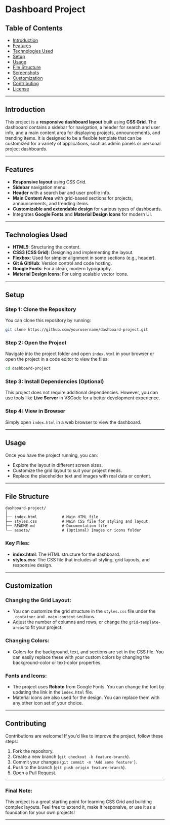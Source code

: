 # **Dashboard Project**

## **Table of Contents**

- [Introduction](#introduction)
- [Features](#features)
- [Technologies Used](#technologies-used)
- [Setup](#setup)
- [Usage](#usage)
- [File Structure](#file-structure)
- [Screenshots](#screenshots)
- [Customization](#customization)
- [Contributing](#contributing)
- [License](#license)

---

## **Introduction**

This project is a **responsive dashboard layout** built using **CSS Grid**. The dashboard contains a sidebar for navigation, a header for search and user info, and a main content area for displaying projects, announcements, and trending items. It is designed to be a flexible template that can be customized for a variety of applications, such as admin panels or personal project dashboards.

---

## **Features**

- **Responsive layout** using CSS Grid.
- **Sidebar** navigation menu.
- **Header** with a search bar and user profile info.
- **Main Content Area** with grid-based sections for projects, announcements, and trending items.
- **Customizable and extendable design** for various types of dashboards.
- Integrates **Google Fonts** and **Material Design Icons** for modern UI.

---

## **Technologies Used**

- **HTML5**: Structuring the content.
- **CSS3 (CSS Grid)**: Designing and implementing the layout.
- **Flexbox**: Used for simpler alignment in some sections (e.g., header).
- **Git & GitHub**: Version control and code hosting.
- **Google Fonts**: For a clean, modern typography.
- **Material Design Icons**: For using scalable vector icons.

---

## **Setup**

### **Step 1: Clone the Repository**

You can clone this repository by running:

```bash
git clone https://github.com/yourusername/dashboard-project.git
```

### **Step 2: Open the Project**

Navigate into the project folder and open `index.html` in your browser or open the project in a code editor to view the files:

```bash
cd dashboard-project
```

### **Step 3: Install Dependencies (Optional)**

This project does not require additional dependencies. However, you can use tools like **Live Server** in VSCode for a better development experience.

### **Step 4: View in Browser**

Simply open `index.html` in a web browser to view the dashboard.

---

## **Usage**

Once you have the project running, you can:

- Explore the layout in different screen sizes.
- Customize the grid layout to suit your project needs.
- Replace the placeholder text and images with real data or content.

---

## **File Structure**

```
dashboard-project/
│
├── index.html           # Main HTML file
├── styles.css           # Main CSS file for styling and layout
├── README.md            # Documentation file
└── assets/              # (Optional) Images or icons folder
```

### Key Files:

- **index.html**: The HTML structure for the dashboard.
- **styles.css**: The CSS file that includes all styling, grid layouts, and responsive design.

---

## **Customization**

### **Changing the Grid Layout:**

- You can customize the grid structure in the `styles.css` file under the `.container` and `.main-content` sections.
- Adjust the number of columns and rows, or change the `grid-template-areas` to fit your project.

### **Changing Colors:**

- Colors for the background, text, and sections are set in the CSS file. You can easily replace these with your custom colors by changing the background-color or text-color properties.

### **Fonts and Icons:**

- The project uses **Roboto** from Google Fonts. You can change the font by updating the link in the `index.html` file.
- Material icons are also used for the design. You can replace them with any other icon set of your choice.

---

## **Contributing**

Contributions are welcome! If you'd like to improve the project, follow these steps:

1. Fork the repository.
2. Create a new branch (`git checkout -b feature-branch`).
3. Commit your changes (`git commit -m 'Add some feature'`).
4. Push to the branch (`git push origin feature-branch`).
5. Open a Pull Request.

---

### **Final Note:**

This project is a great starting point for learning CSS Grid and building complex layouts. Feel free to extend it, make it responsive, or use it as a foundation for your own projects!

---
